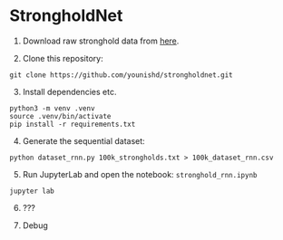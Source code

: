 # StrongholdNet

1. Download raw stronghold data from [here](https://drive.google.com/file/d/1N3TjOB29kHpysWrq7yHVjB-v2g5IMgdV/view?usp=sharing).

2. Clone this repository:

```
git clone https://github.com/younishd/strongholdnet.git
```

3. Install dependencies etc.

```
python3 -m venv .venv
source .venv/bin/activate
pip install -r requirements.txt
```

4. Generate the sequential dataset:

```
python dataset_rnn.py 100k_strongholds.txt > 100k_dataset_rnn.csv
```

5. Run JupyterLab and open the notebook: `stronghold_rnn.ipynb`

```
jupyter lab
```

6. ???

7. Debug
